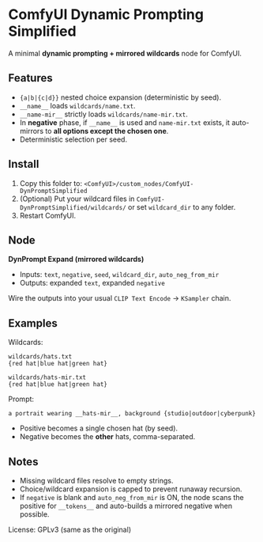 
# ComfyUI Dynamic Prompting Simplified

A minimal **dynamic prompting + mirrored wildcards** node for ComfyUI.

## Features
- `{a|b|{c|d}}` nested choice expansion (deterministic by seed).
- `__name__` loads `wildcards/name.txt`.
- `__name-mir__` strictly loads `wildcards/name-mir.txt`.
- In **negative** phase, if `__name__` is used and `name-mir.txt` exists, it auto-mirrors to **all options except the chosen one**.
- Deterministic selection per seed.

## Install
1. Copy this folder to: `<ComfyUI>/custom_nodes/ComfyUI-DynPromptSimplified`
2. (Optional) Put your wildcard files in `ComfyUI-DynPromptSimplified/wildcards/` or set `wildcard_dir` to any folder.
3. Restart ComfyUI.

## Node
**DynPrompt Expand (mirrored wildcards)**
- Inputs: `text`, `negative`, `seed`, `wildcard_dir`, `auto_neg_from_mir`
- Outputs: expanded `text`, expanded `negative`

Wire the outputs into your usual `CLIP Text Encode` → `KSampler` chain.

## Examples
Wildcards:
```
wildcards/hats.txt
{red hat|blue hat|green hat}

wildcards/hats-mir.txt
{red hat|blue hat|green hat}
```

Prompt:
```
a portrait wearing __hats-mir__, background {studio|outdoor|cyberpunk}
```

- Positive becomes a single chosen hat (by seed).
- Negative becomes the **other** hats, comma-separated.

## Notes
- Missing wildcard files resolve to empty strings.
- Choice/wildcard expansion is capped to prevent runaway recursion.
- If `negative` is blank and `auto_neg_from_mir` is ON, the node scans the positive for `__tokens__`
  and auto-builds a mirrored negative when possible.

License: GPLv3 (same as the original)
